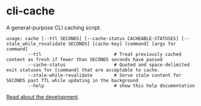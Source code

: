 # cli-cache

A general-purpose CLI caching script.

```
usage: cache [--ttl SECONDS] [--cache-status CACHEABLE-STATUSES] [--stale_while_revalidate SECONDS] [cache-key] [command] [args for command]
        --ttl                           # Treat previously cached content as fresh if fewer than SECONDS seconds have passed
        --cache-status                  # Quoted and space-delimited exit statuses for [command] that are acceptable to cache.
        --stale-while-revalidate        # Serve stale content for SECONDS past TTL while updating in the background
        --help                          # show this help documentation
```

[Read about the development](https://blog.semanticart.com/tags/cli-cache/).
